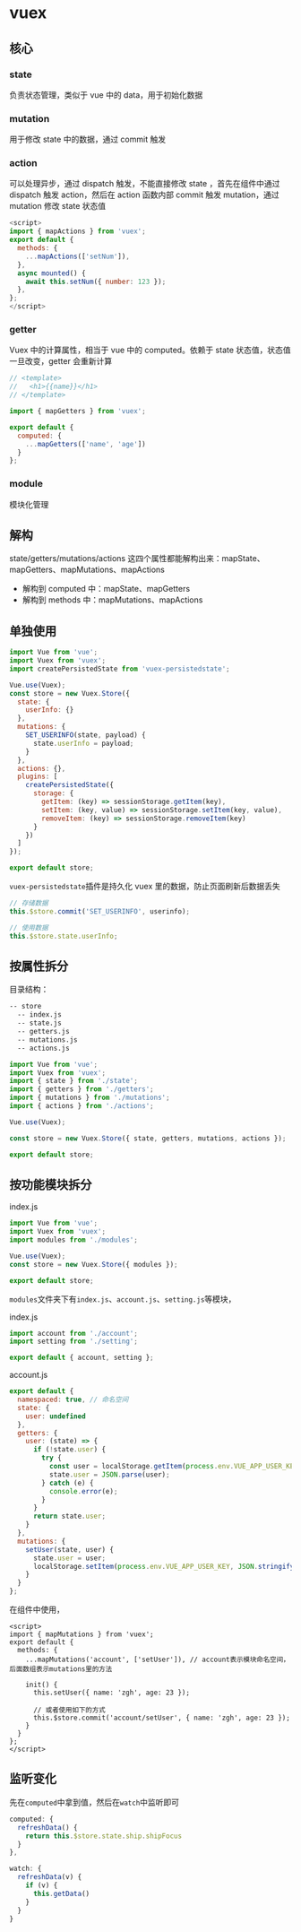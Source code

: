 # vuex

## 核心

### state

负责状态管理，类似于 vue 中的 data，用于初始化数据

### mutation

用于修改 state 中的数据，通过 commit 触发

### action

可以处理异步，通过 dispatch 触发，不能直接修改 state ，首先在组件中通过 dispatch 触发 action，然后在 action 函数内部 commit 触发 mutation，通过 mutation 修改 state 状态值

```js
<script>
import { mapActions } from 'vuex';
export default {
  methods: {
    ...mapActions(['setNum']),
  },
  async mounted() {
    await this.setNum({ number: 123 });
  },
};
</script>
```

### getter

Vuex 中的计算属性，相当于 vue 中的 computed。依赖于 state 状态值，状态值一旦改变，getter 会重新计算

```js
// <template>
//   <h1>{{name}}</h1>
// </template>

import { mapGetters } from 'vuex';

export default {
  computed: {
    ...mapGetters(['name', 'age'])
  }
};
```

### module

模块化管理

## 解构

state/getters/mutations/actions 这四个属性都能解构出来：mapState、mapGetters、mapMutations、mapActions

- 解构到 computed 中：mapState、mapGetters
- 解构到 methods 中：mapMutations、mapActions

## 单独使用

```js
import Vue from 'vue';
import Vuex from 'vuex';
import createPersistedState from 'vuex-persistedstate';

Vue.use(Vuex);
const store = new Vuex.Store({
  state: {
    userInfo: {}
  },
  mutations: {
    SET_USERINFO(state, payload) {
      state.userInfo = payload;
    }
  },
  actions: {},
  plugins: [
    createPersistedState({
      storage: {
        getItem: (key) => sessionStorage.getItem(key),
        setItem: (key, value) => sessionStorage.setItem(key, value),
        removeItem: (key) => sessionStorage.removeItem(key)
      }
    })
  ]
});

export default store;
```

`vuex-persistedstate`插件是持久化 vuex 里的数据，防止页面刷新后数据丢失

```js
// 存储数据
this.$store.commit('SET_USERINFO', userinfo);

// 使用数据
this.$store.state.userInfo;
```

## 按属性拆分

目录结构：

```sh
-- store
  -- index.js
  -- state.js
  -- getters.js
  -- mutations.js
  -- actions.js
```

```js
import Vue from 'vue';
import Vuex from 'vuex';
import { state } from './state';
import { getters } from './getters';
import { mutations } from './mutations';
import { actions } from './actions';

Vue.use(Vuex);

const store = new Vuex.Store({ state, getters, mutations, actions });

export default store;
```

## 按功能模块拆分

index.js

```js
import Vue from 'vue';
import Vuex from 'vuex';
import modules from './modules';

Vue.use(Vuex);
const store = new Vuex.Store({ modules });

export default store;
```

`modules`文件夹下有`index.js`、`account.js`、`setting.js`等模块，

index.js

```js
import account from './account';
import setting from './setting';

export default { account, setting };
```

account.js

```js
export default {
  namespaced: true, // 命名空间
  state: {
    user: undefined
  },
  getters: {
    user: (state) => {
      if (!state.user) {
        try {
          const user = localStorage.getItem(process.env.VUE_APP_USER_KEY);
          state.user = JSON.parse(user);
        } catch (e) {
          console.error(e);
        }
      }
      return state.user;
    }
  },
  mutations: {
    setUser(state, user) {
      state.user = user;
      localStorage.setItem(process.env.VUE_APP_USER_KEY, JSON.stringify(user));
    }
  }
};
```

在组件中使用，

```vue
<script>
import { mapMutations } from 'vuex';
export default {
  methods: {
    ...mapMutations('account', ['setUser']), // account表示模块命名空间，后面数组表示mutations里的方法

    init() {
      this.setUser({ name: 'zgh', age: 23 });

      // 或者使用如下的方式
      this.$store.commit('account/setUser', { name: 'zgh', age: 23 });
    }
  }
};
</script>
```

## 监听变化

先在`computed`中拿到值，然后在`watch`中监听即可

```js
computed: {
  refreshData() {
    return this.$store.state.ship.shipFocus
  }
},

watch: {
  refreshData(v) {
    if (v) {
      this.getData()
    }
  }
}
```
